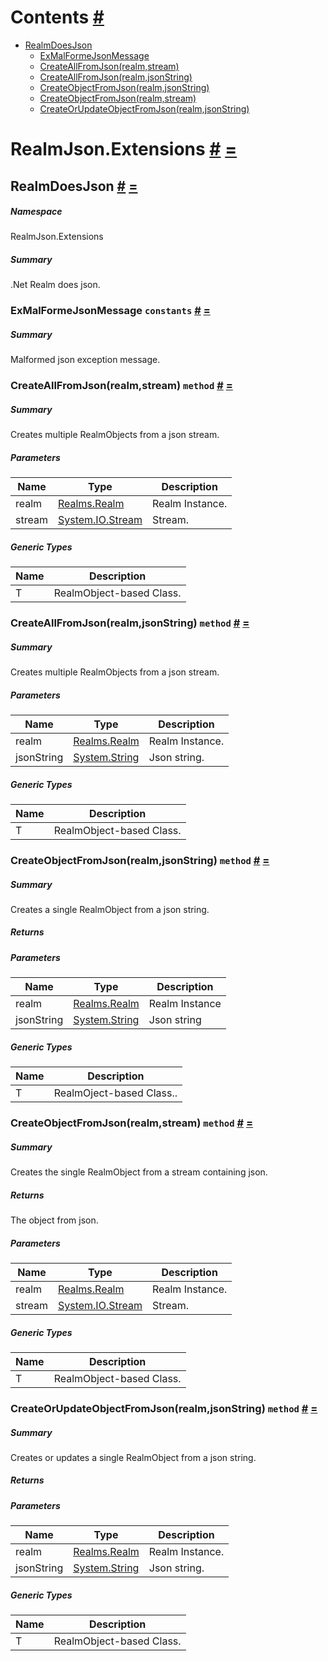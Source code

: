 <a name='contents'></a>
# Contents [#](#contents 'Go To Here')

- [RealmDoesJson](#T-RealmJson-Extensions-RealmDoesJson 'RealmJson.Extensions.RealmDoesJson')
  - [ExMalFormeJsonMessage](#F-RealmJson-Extensions-RealmDoesJson-ExMalFormeJsonMessage 'RealmJson.Extensions.RealmDoesJson.ExMalFormeJsonMessage')
  - [CreateAllFromJson(realm,stream)](#M-RealmJson-Extensions-RealmDoesJson-CreateAllFromJson-Realms-Realm,System-IO-Stream- 'RealmJson.Extensions.RealmDoesJson.CreateAllFromJson(Realms.Realm,System.IO.Stream)')
  - [CreateAllFromJson(realm,jsonString)](#M-RealmJson-Extensions-RealmDoesJson-CreateAllFromJson-Realms-Realm,System-String- 'RealmJson.Extensions.RealmDoesJson.CreateAllFromJson(Realms.Realm,System.String)')
  - [CreateObjectFromJson(realm,jsonString)](#M-RealmJson-Extensions-RealmDoesJson-CreateObjectFromJson-Realms-Realm,System-String- 'RealmJson.Extensions.RealmDoesJson.CreateObjectFromJson(Realms.Realm,System.String)')
  - [CreateObjectFromJson(realm,stream)](#M-RealmJson-Extensions-RealmDoesJson-CreateObjectFromJson-Realms-Realm,System-IO-Stream- 'RealmJson.Extensions.RealmDoesJson.CreateObjectFromJson(Realms.Realm,System.IO.Stream)')
  - [CreateOrUpdateObjectFromJson(realm,jsonString)](#M-RealmJson-Extensions-RealmDoesJson-CreateOrUpdateObjectFromJson-Realms-Realm,System-String- 'RealmJson.Extensions.RealmDoesJson.CreateOrUpdateObjectFromJson(Realms.Realm,System.String)')

<a name='assembly'></a>
# RealmJson.Extensions [#](#assembly 'Go To Here') [=](#contents 'Back To Contents')

<a name='T-RealmJson-Extensions-RealmDoesJson'></a>
## RealmDoesJson [#](#T-RealmJson-Extensions-RealmDoesJson 'Go To Here') [=](#contents 'Back To Contents')

##### Namespace

RealmJson.Extensions

##### Summary

.Net Realm does json.

<a name='F-RealmJson-Extensions-RealmDoesJson-ExMalFormeJsonMessage'></a>
### ExMalFormeJsonMessage `constants` [#](#F-RealmJson-Extensions-RealmDoesJson-ExMalFormeJsonMessage 'Go To Here') [=](#contents 'Back To Contents')

##### Summary

Malformed json exception message.

<a name='M-RealmJson-Extensions-RealmDoesJson-CreateAllFromJson-Realms-Realm,System-IO-Stream-'></a>
### CreateAllFromJson(realm,stream) `method` [#](#M-RealmJson-Extensions-RealmDoesJson-CreateAllFromJson-Realms-Realm,System-IO-Stream- 'Go To Here') [=](#contents 'Back To Contents')

##### Summary

Creates multiple RealmObjects from a json stream.

##### Parameters

| Name | Type | Description |
| ---- | ---- | ----------- |
| realm | [Realms.Realm](#T-Realms-Realm 'Realms.Realm') | Realm Instance. |
| stream | [System.IO.Stream](http://msdn.microsoft.com/query/dev14.query?appId=Dev14IDEF1&l=EN-US&k=k:System.IO.Stream 'System.IO.Stream') | Stream. |

##### Generic Types

| Name | Description |
| ---- | ----------- |
| T | RealmObject-based Class. |

<a name='M-RealmJson-Extensions-RealmDoesJson-CreateAllFromJson-Realms-Realm,System-String-'></a>
### CreateAllFromJson(realm,jsonString) `method` [#](#M-RealmJson-Extensions-RealmDoesJson-CreateAllFromJson-Realms-Realm,System-String- 'Go To Here') [=](#contents 'Back To Contents')

##### Summary

Creates multiple RealmObjects from a json stream.

##### Parameters

| Name | Type | Description |
| ---- | ---- | ----------- |
| realm | [Realms.Realm](#T-Realms-Realm 'Realms.Realm') | Realm Instance. |
| jsonString | [System.String](http://msdn.microsoft.com/query/dev14.query?appId=Dev14IDEF1&l=EN-US&k=k:System.String 'System.String') | Json string. |

##### Generic Types

| Name | Description |
| ---- | ----------- |
| T | RealmObject-based Class. |

<a name='M-RealmJson-Extensions-RealmDoesJson-CreateObjectFromJson-Realms-Realm,System-String-'></a>
### CreateObjectFromJson(realm,jsonString) `method` [#](#M-RealmJson-Extensions-RealmDoesJson-CreateObjectFromJson-Realms-Realm,System-String- 'Go To Here') [=](#contents 'Back To Contents')

##### Summary

Creates a single RealmObject from a json string.

##### Returns



##### Parameters

| Name | Type | Description |
| ---- | ---- | ----------- |
| realm | [Realms.Realm](#T-Realms-Realm 'Realms.Realm') | Realm Instance |
| jsonString | [System.String](http://msdn.microsoft.com/query/dev14.query?appId=Dev14IDEF1&l=EN-US&k=k:System.String 'System.String') | Json string |

##### Generic Types

| Name | Description |
| ---- | ----------- |
| T | RealmOject-based Class.. |

<a name='M-RealmJson-Extensions-RealmDoesJson-CreateObjectFromJson-Realms-Realm,System-IO-Stream-'></a>
### CreateObjectFromJson(realm,stream) `method` [#](#M-RealmJson-Extensions-RealmDoesJson-CreateObjectFromJson-Realms-Realm,System-IO-Stream- 'Go To Here') [=](#contents 'Back To Contents')

##### Summary

Creates the single RealmObject from a stream containing json.

##### Returns

The object from json.

##### Parameters

| Name | Type | Description |
| ---- | ---- | ----------- |
| realm | [Realms.Realm](#T-Realms-Realm 'Realms.Realm') | Realm Instance. |
| stream | [System.IO.Stream](http://msdn.microsoft.com/query/dev14.query?appId=Dev14IDEF1&l=EN-US&k=k:System.IO.Stream 'System.IO.Stream') | Stream. |

##### Generic Types

| Name | Description |
| ---- | ----------- |
| T | RealmObject-based Class. |

<a name='M-RealmJson-Extensions-RealmDoesJson-CreateOrUpdateObjectFromJson-Realms-Realm,System-String-'></a>
### CreateOrUpdateObjectFromJson(realm,jsonString) `method` [#](#M-RealmJson-Extensions-RealmDoesJson-CreateOrUpdateObjectFromJson-Realms-Realm,System-String- 'Go To Here') [=](#contents 'Back To Contents')

##### Summary

Creates or updates a single RealmObject from a json string.

##### Returns



##### Parameters

| Name | Type | Description |
| ---- | ---- | ----------- |
| realm | [Realms.Realm](#T-Realms-Realm 'Realms.Realm') | Realm Instance. |
| jsonString | [System.String](http://msdn.microsoft.com/query/dev14.query?appId=Dev14IDEF1&l=EN-US&k=k:System.String 'System.String') | Json string. |

##### Generic Types

| Name | Description |
| ---- | ----------- |
| T | RealmObject-based Class. |
